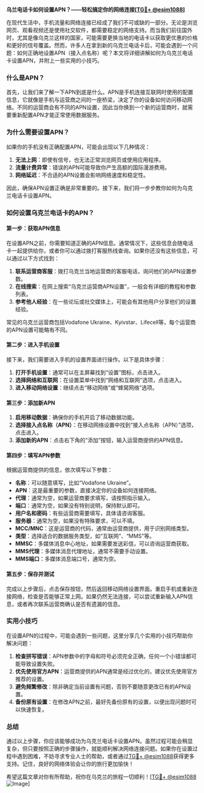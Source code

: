 **乌兰电话卡如何设置APN？——轻松搞定你的网络连接[[TG💪+ @esim1088](https://t.me/s/esim1088)]**

在现代生活中，手机流量和网络连接已经成了我们不可或缺的一部分。无论是浏览网页、观看视频还是使用社交软件，都需要稳定的网络支持。而当我们前往国外时，尤其是像乌克兰这样的国家，可能需要更换当地的电话卡以获取更优惠的价格和更好的信号覆盖。然而，许多人在拿到新的乌克兰电话卡后，可能会遇到一个问题：如何正确地设置APN（接入点名称）呢？本文将详细讲解如何为乌克兰电话卡设置APN，并附上一些实用的小技巧。

### 什么是APN？

首先，让我们来了解一下APN到底是什么。APN是手机连接互联网时使用的配置信息，它就像是手机与运营商之间的一座桥梁，决定了你的设备如何访问移动网络。不同的运营商会有不同的APN设置，因此当你换到一个新的运营商时，就需要重新配置APN才能正常使用数据服务。

### 为什么需要设置APN？

如果你的手机没有正确配置APN，可能会出现以下几种情况：

1. **无法上网**：即使有信号，也无法正常浏览网页或使用应用程序。
2. **流量计费异常**：错误的APN可能导致你产生高额的国际漫游费用。
3. **网络延迟**：不合适的APN设置会影响网络速度和稳定性。

因此，确保APN设置正确是非常重要的。接下来，我们将一步步教你如何为乌克兰电话卡设置APN。

### 如何设置乌克兰电话卡的APN？

#### 第一步：获取APN信息

在设置APN之前，你需要知道正确的APN信息。通常情况下，这些信息会随电话卡一起提供给你，或者你可以通过拨打客服热线查询。如果你还没有这些信息，可以通过以下方式找到：

1. **联系运营商客服**：拨打乌克兰当地运营商的客服电话，询问他们的APN设置参数。
2. **在线搜索**：在网上搜索“乌克兰运营商APN设置”，一般会有详细的教程和参数列表。
3. **参考他人经验**：在一些论坛或社交媒体上，可能会有其他用户分享他们的设置经验。

常见的乌克兰运营商包括Vodafone Ukraine、Kyivstar、Lifecell等，每个运营商的APN设置可能略有不同。

#### 第二步：进入手机设置

接下来，我们需要进入手机的设置界面进行操作。以下是具体步骤：

1. **打开手机设置**：通常可以在主屏幕找到“设置”图标，点击进入。
2. **选择网络和互联网**：在设置菜单中找到“网络和互联网”选项，点击进入。
3. **进入移动网络设置**：继续点击“移动网络”或“蜂窝网络”选项。

#### 第三步：添加新APN

1. **启用移动数据**：确保你的手机开启了移动数据功能。
2. **选择接入点名称（APN）**：在移动网络设置中找到“接入点名称（APN）”选项，点击进入。
3. **添加新的APN**：点击右下角的“添加”按钮，输入运营商提供的APN信息。

#### 第四步：填写APN参数

根据运营商提供的信息，依次填写以下参数：

- **名称**：可以随意填写，比如“Vodafone Ukraine”。
- **APN**：这是最重要的参数，直接决定你的设备如何连接网络。
- **代理**：通常为空，如果运营商要求填写，请按照指示输入。
- **端口**：通常为空，如果没有特别说明，保持默认即可。
- **用户名和密码**：有些运营商需要填写，具体请咨询客服。
- **服务器**：通常为空，如果没有特殊要求，可以不填。
- **MCC/MNC**：这是运营商的代码，通常由运营商提供，用于识别网络类型。
- **类型**：选择适合的数据服务类型，如“互联网”、“MMS”等。
- **MMSC**：多媒体消息中心地址，如果需要发送彩信，可以咨询运营商获取。
- **MMS代理**：多媒体消息代理地址，通常不需要手动设置。
- **MMS端口**：多媒体消息端口号，通常为空。

#### 第五步：保存并测试

完成以上步骤后，点击保存按钮，然后返回移动网络设置界面。重启手机或重新连接网络，检查是否能够正常上网。如果仍然无法连接，可以尝试重新输入APN信息，或者再次联系运营商确认是否有遗漏的信息。

### 实用小技巧

在设置APN的过程中，可能会遇到一些问题，这里分享几个实用的小技巧帮助你解决问题：

1. **检查拼写错误**：APN参数中的字母和符号必须完全正确，任何一个小错误都可能导致设置失败。
2. **优先使用官方APN**：运营商提供的APN通常是经过优化的，建议优先使用官方推荐的设置。
3. **避免频繁修改**：除非确定当前设置有问题，否则不要随意更改已有的APN设置。
4. **备份原有设置**：在修改APN之前，最好先备份原有的设置，以便出现问题时可以快速恢复。

### 总结

通过以上步骤，你应该能够成功为乌克兰电话卡设置APN。虽然过程可能会稍显复杂，但只要按照正确的步骤操作，就能顺利解决网络连接问题。如果你在设置过程中遇到困难，不妨寻求专业人士的帮助，或者通过[TG💪+ @esim1088](https://t.me/s/esim1088)获得更多支持。记住，良好的网络体验会让你的旅行更加愉快！

希望这篇文章对你有所帮助，祝你在乌克兰的旅程一切顺利！[[TG💪+ @esim1088](https://t.me/s/esim1088) ![Image](https://i.postimg.cc/4NQfJmqS/Snipaste-2025-05-13-00-14-12.png)]